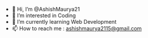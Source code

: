 - 👋 Hi, I’m @AshishMaurya21
- 👀 I’m interested in Coding
- 🌱 I’m currently learning Web Development
- 📫 How to reach me : ashishmaurya2115@gmail.com

<!---
AshishMaurya21/AshishMaurya21 is a ✨ special ✨ repository because its `README.md` (this file) appears on your GitHub profile.
You can click the Preview link to take a look at your changes.
--->
